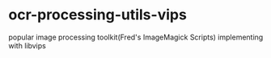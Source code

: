 # ocr-processing-utils-vips
 popular image processing toolkit(Fred's ImageMagick Scripts) implementing with libvips

